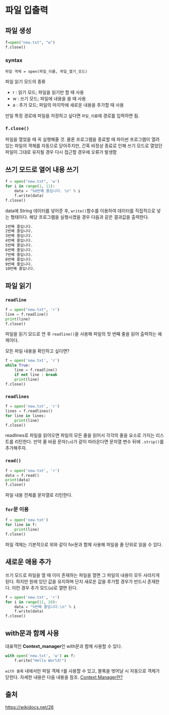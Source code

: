 # 파일 입출력

## 파일 생성

```py
f=open("new.txt", "w")
f.close()
```

### syntax

```
파일 객체 = open(파일_이름, 파일_열기_모드)
```

파일 읽기 모드의 종류
- r : 읽기 모드;  파일을 읽기만 할 때 사용
- w : 쓰기 모드;  파일에 내용을 쓸 때 사용
- a : 추가 모드;  파일의 마지막에 새로운 내용을 추가할 때 사용    

만일 특정 경로에 파일을 저장하고 싶다면 `파일_이름`에 경로를 입력하면 됨.

### `f.close()`

파일을 열었을 때 꼭 실행해줄 것. 물론 프로그램을 종료할 때 파이썬 프로그램이 열려 있는 파일의 객체를 자동으로 닫아주지만, 간혹 비정상 종료로 인해 쓰기 모드로 열었던 파일이 그대로 유지될 경우 다시 접근할 경우에 오류가 발생함

## 쓰기 모드로 열어 내용 쓰기

```py
f = open("new.txt", 'w')
for i in range(1, 11):
    data = "%d번째 줄입니다. \n" % i
    f.write(data)
f.close()
```

data에 String 데이터를 넣어준 후, `write()`함수를 이용하여 데이터를 직접적으로 넣는 형태이다. 해당 프로그램을 실행시켰을 경우 다음과 같은 결과값을 출력한다.

```txt
1번째 줄입니다. 
2번째 줄입니다. 
3번째 줄입니다. 
4번째 줄입니다. 
5번째 줄입니다. 
6번째 줄입니다. 
7번째 줄입니다. 
8번째 줄입니다. 
9번째 줄입니다. 
10번째 줄입니다. 
```

## 파일 읽기

### `readline`

```py
f = open("new.txt", 'r')
line = f.readline()
print(line)
f.close()
```

파일을 읽기 모드로 연 후 `readline()`을 사용해 파일의 첫 번째 줄을 읽어 출력하는 예제이다.

모든 파일 내용을 확인하고 싶다면?

```py
f = open('new.txt', 'r')
while True:
    line = f.readline()
    if not line : break
    print(line)
f.close()
```

### `readlines`

```py
f = open('new.txt', 'r')
lines = f.readlines()
for line in lines:
    print(line)
f.close()
```

readlines로 파일을 읽어오면 파일의 모든 줄을 읽어서 각각의 줄을 요소로 가지는 리스트를 리턴한다. 만약 줄 바꿈 문자(`\n`)가 같이 따라온다면 문자열 변수 뒤에 `.strip()`를 추가해주자.

### `read()`

```py
f = open('new.txt', 'r')
data = f.read()
print(data)
f.close()
```

파일 내용 전체를 문자열로 리턴한다.


### `for`문 이용

```py
f = open('new.txt')
for line in f:
    print(line)
f.close()
```

파일 객체는 기본적으로 위와 같이 for문과 함께 사용해 파일을 줄 단위로 읽을 수 있다.


## 새로운 애용 추가

쓰기 모드로 파일을 열 때 이미 존재하는 파일을 열면 그 파일의 내용이 모두 사라지게 된다. 하지만 원래 있던 값을 유지하며 단지 새로운 값을 추가할 경우가 반드시 존재한다. 이런 경우 추가 모드(`a`)로 열면 된다.

```py
f = open('new.txt', 'r')
for i in range(11, 20):
    data = "%번째 줄입니다.\n" % i
    f.write(data)
f.close()
```

## with문과 함께 사용

대표적인 **Context_manager**인 with문과 함께 사용할 수 있다.

```py
with open('new.txt', 'w') as f:
    f.write("Hello World!")
```

`with 블록` 내에서만 파일 객체 `f`를 사용할 수 있고, 블록을 벗어날 시 자동으로 객체가 닫힌다. 자세한 내용은 다음 내용을 참조. [Context Manager란?](../Context_Manager/Context%20Manager.md)

## 출처
https://wikidocs.net/26